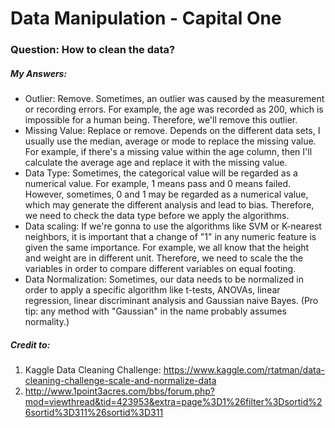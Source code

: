 # Data Manipulation - Capital One
### Question: How to clean the data?
##### My Answers:
* Outlier: Remove. Sometimes, an outlier was caused by the measurement or recording errors. For example, the age was recorded as 200, which is impossible for a human being. Therefore, we'll remove this outlier.
* Missing Value: Replace or remove. Depends on the different data sets, I usually use the median, average or mode to replace the missing value. For example, if there's a missing value within the age column, then I'll calculate the average age and replace it with the missing value.
* Data Type: Sometimes, the categorical value will be regarded as a numerical value. For example, 1 means pass and 0 means failed. However, sometimes, 0 and 1 may be regarded as a numerical value, which may generate the different analysis and lead to bias. Therefore, we need to check the data type before we apply the algorithms.
* Data scaling: If we're gonna to use the algorithms like SVM or K-nearest neighbors, it is important that a change of "1" in any numeric feature is given the same importance. For example, we all know that the height and weight are in different unit. Therefore, we need to scale the the variables in order to compare different variables on equal footing.
* Data Normalization: Sometimes, our data needs to be normalized in order to apply a specific algorithm like t-tests, ANOVAs, linear regression, linear discriminant analysis and Gaussian naive Bayes. (Pro tip: any method with "Gaussian" in the name probably assumes normality.)

##### Credit to:
1. Kaggle Data Cleaning Challenge: https://www.kaggle.com/rtatman/data-cleaning-challenge-scale-and-normalize-data
2. http://www.1point3acres.com/bbs/forum.php?mod=viewthread&tid=423953&extra=page%3D1%26filter%3Dsortid%26sortid%3D311%26sortid%3D311
